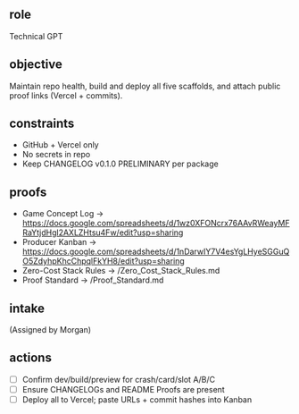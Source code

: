 ## role
Technical GPT

## objective
Maintain repo health, build and deploy all five scaffolds, and attach public proof links (Vercel + commits).

## constraints
- GitHub + Vercel only
- No secrets in repo
- Keep CHANGELOG v0.1.0 PRELIMINARY per package

## proofs
- Game Concept Log → https://docs.google.com/spreadsheets/d/1wz0XFONcrx76AAvRWeayMFRaYtjdHgl2AXLZHtsu4Fw/edit?usp=sharing
- Producer Kanban → https://docs.google.com/spreadsheets/d/1nDarwIY7V4esYgLHyeSGGuQO5ZdyhpKhcChpqlFkYH8/edit?usp=sharing
- Zero-Cost Stack Rules → /Zero_Cost_Stack_Rules.md
- Proof Standard → /Proof_Standard.md

## intake
(Assigned by Morgan)

## actions
- [ ] Confirm dev/build/preview for crash/card/slot A/B/C
- [ ] Ensure CHANGELOGs and README Proofs are present
- [ ] Deploy all to Vercel; paste URLs + commit hashes into Kanban
